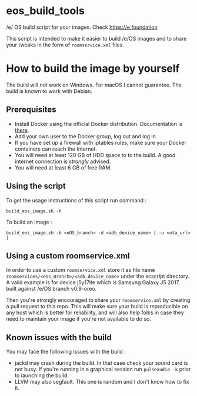 # eos_build_tools
/e/ OS build script for your images. Check https://e.foundation

This script is intended to make it easier to build /e/OS images and to share your tweaks in the form of ```roomservice.xml``` files.

# How to build the image by yourself

The build will *not* work on Windows. For macOS I cannot guarantee. The build is known to work with Debian.

## Prerequisites

* Install Docker using the official Docker distribution. Documentation is <a href="https://docs.docker.com/engine/install/">there</a>.
* Add your own user to the Docker group, log out and log in.
* If you have set up a firewall with iptables rules, make sure your Docker containers can reach the Internet.
* You will need at least 120 GB of HDD space to to the build. A good internet connection is *strongly* advised.
* You will need at least 6 GB of free RAM.

## Using the script

To get the usage instructions of this script run command :

    build_eos_image.sh -h

To build an image :

    build_eos_image.sh -b <eOS_branch> -d <adb_device_name> [ -u <ota_url> ]

## Using a custom roomservice.xml

In order to use a custom ```roomservice.xml``` store it as file name ```roomservices/<eos_Branch>/<adb_device_name>``` under the scscript directory. A valid example is for device j5y17lte which is Samsung Galaxy J5 2017, built against /e/OS branch v0.9-oreo.

Then you're strongly encouraged to share your ```roomservice.xml``` by creating a pull request to this repo. This will make sure your build is reproducible on any host which is better for reliability, and will also help folks in case they need to maintain your image if you're not available to do so.

## Known issues with the build

You may face the following issues with the build :

* jackd may crash during the build. In that case check your sound card is not busy. If you're running in a graphical session run ```pulseaudio -k``` prior to launching the build.
* LLVM may also segfault. This one is random and I don't know how to fix it.
